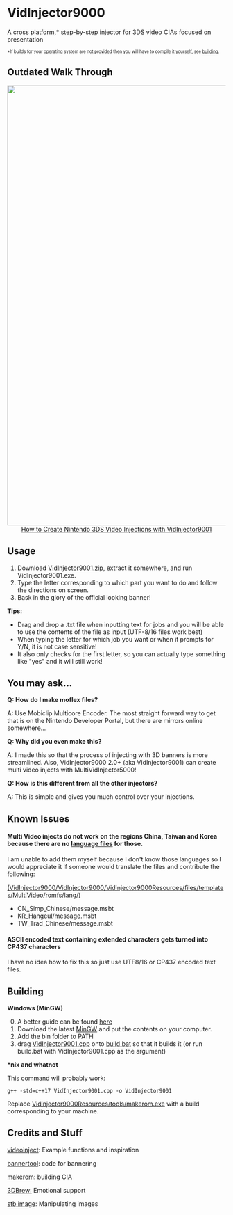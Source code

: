 # VidInjector9000
A cross platform,* step-by-step injector for 3DS video CIAs focused on presentation

<sup><sup>*If builds for your operating system are not provided then you will have to compile it yourself, see [building](https://github.com/FoofooTheGuy/VidInjector9000#building).

Outdated Walk Through
---

<html>

<body>
    <p align="center">
        <a href="https://www.youtube.com/watch?v=JSvrmVNuGLA">
            <img width="1012" src="https://i.ytimg.com/vi/JSvrmVNuGLA/maxresdefault.jpg">
            How to Create Nintendo 3DS Video Injections with VidInjector9001
        </a>
    </p>
</body>
</html>

Usage
--
1. Download [VidInjector9001.zip](https://github.com/FoofooTheGuy/VidInjector9000/releases/latest/download/VidInjector9001.zip), extract it somewhere, and run VidInjector9001.exe.
2. Type the letter corresponding to which part you want to do and follow the directions on screen.
3. Bask in the glory of the official looking banner!

**Tips:**

- Drag and drop a .txt file when inputting text for jobs and you will be able to use the contents of the file as input (UTF-8/16 files work best)
- When typing the letter for which job you want or when it prompts for Y/N, it is not case sensitive!
- It also only checks for the first letter, so you can actually type something like "yes" and it will still work!

You may ask...
--

**Q: How do I make moflex files?**

A: Use Mobiclip Multicore Encoder. The most straight forward way to get that is on the Nintendo Developer Portal, but there are mirrors online somewhere...

**Q: Why did you even make this?**

A: I made this so that the process of injecting with 3D banners is more streamlined. Also, VidInjector9000 2.0+ (aka VidInjector9001) can create multi video injects with MultiVidInjector5000!

**Q: How is this different from all the other injectors?**

A: This is simple and gives you much control over your injections.

Known Issues
--
#### Multi Video injects do not work on the regions China, Taiwan and Korea because there are no [language files](https://github.com/FoofooTheGuy/VidInjector9000/tree/main/VidInjector9000/Vidinjector9000Resources/files/templates/MultiVideo/romfs/lang) for those.
I am unable to add them myself because I don't know those languages so I would appreciate it if someone would translate the files and contribute the following:

[(VidInjector9000/VidInjector9000/Vidinjector9000Resources/files/templates/MultiVideo/romfs/lang/)](https://github.com/FoofooTheGuy/VidInjector9000/tree/main/VidInjector9000/Vidinjector9000Resources/files/templates/MultiVideo/romfs/lang)
- CN_Simp_Chinese/message.msbt
- KR_Hangeul/message.msbt
- TW_Trad_Chinese/message.msbt

#### ASCII encoded text containing extended characters gets turned into CP437 characters
I have no idea how to fix this so just use UTF8/16 or CP437 encoded text files.

Building
--
**Windows (MinGW)**

0. A better guide can be found [here](https://www.geeksforgeeks.org/complete-guide-to-install-c17-in-windows/)
1. Download the latest [MinGW](https://nuwen.net/mingw.html) and put the contents on your computer.
2. Add the bin folder to PATH
3. drag [VidInjector9001.cpp](https://github.com/FoofooTheGuy/VidInjector9000/raw/main/VidInjector9000/src/VidInjector9001.cpp) onto [build.bat](https://github.com/FoofooTheGuy/VidInjector9000/raw/main/VidInjector9000/src/build.bat) so that it builds it (or run build.bat with VidInjector9001.cpp as the argument)

**\*nix and whatnot**

This command will probably work:

`g++ -std=c++17 VidInjector9001.cpp -o VidInjector9001`

Replace [Vidinjector9000Resources/tools/makerom.exe](https://github.com/FoofooTheGuy/VidInjector9000/blob/main/VidInjector9000/Vidinjector9000Resources/tools/makerom.exe) with a build corresponding to your machine.


Credits and Stuff
--
[videoinject](https://github.com/ihaveamac/videoinject): Example functions and inspiration

[bannertool](https://github.com/Steveice10/bannertool): code for bannering

[makerom](https://github.com/3DSGuy/Project_CTR): building CIA

[3DBrew:](https://www.3dbrew.org/) Emotional support

[stb image](https://github.com/nothings/stb): Manipulating images
